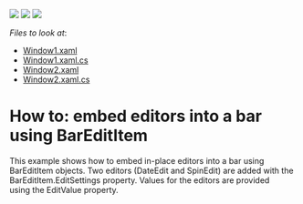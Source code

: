 <!-- default badges list -->
![](https://img.shields.io/endpoint?url=https://codecentral.devexpress.com/api/v1/VersionRange/128641026/21.1.5%2B)
[![](https://img.shields.io/badge/Open_in_DevExpress_Support_Center-FF7200?style=flat-square&logo=DevExpress&logoColor=white)](https://supportcenter.devexpress.com/ticket/details/E1549)
[![](https://img.shields.io/badge/📖_How_to_use_DevExpress_Examples-e9f6fc?style=flat-square)](https://docs.devexpress.com/GeneralInformation/403183)
<!-- default badges end -->
<!-- default file list -->
*Files to look at*:

* [Window1.xaml](./CS/CreateBarEditItems/Window1.xaml)
* [Window1.xaml.cs](./CS/CreateBarEditItems/Window1.xaml.cs)
* [Window2.xaml](./CS/CreateBarEditItems/Window2.xaml)
* [Window2.xaml.cs](./CS/CreateBarEditItems/Window2.xaml.cs)
<!-- default file list end -->
# How to: embed editors into a bar using BarEditItem


<p>This example shows how to embed in-place editors into a bar using BarEditItem objects. Two editors (DateEdit and SpinEdit) are added with the BarEditItem.EditSettings property. Values for the editors are provided using the EditValue property.</p>

<br/>


